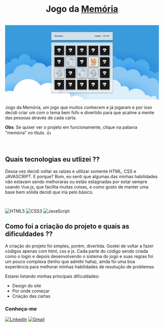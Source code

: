 <h1 align="center">Jogo da <a href="https://memory-game-six-silk.vercel.app/">Memória</a></h1>

<br />

<img src="./assets/images/memory-image.jpg" alt="Imagem do jogo rodando" />

<br />

Jogo da Memória, um jogo que muitos conhecem e já jogaram e por isso decidi criar um com o tema bem fofo e divertido para que acalme a mente das pessoas através de cada carta.

<b>Obs</b>: Se quiser ver o projeto em funcionamente, clique na palavra "memória" no título. 👍

<br />

## Quais tecnologias eu utlizei ??

Dessa vez decidi voltar as raízes e utilizar somente HTML, CSS e JAVASCRIPT. E porque? Bom, eu senti que algumas das minhas habilidades não estavam sendo melhoraras ou estão estagnadas por estar sempre usando Vue.js, que facilita muitas coisas, e como gosto de manter uma base bem sólida decidi que iria pelo básico.

<br />

![HTML5](https://img.shields.io/badge/html5-%23E34F26.svg?style=for-the-badge&logo=html5&logoColor=white)
![CSS3](https://img.shields.io/badge/css3-%231572B6.svg?style=for-the-badge&logo=css3&logoColor=white)
![JavaScript](https://img.shields.io/badge/javascript-%23323330.svg?style=for-the-badge&logo=javascript&logoColor=%23F7DF1E)

## Como foi a criação do projeto e quais as dificuldades ??

A criação do projeto foi simples, porém, divertida. Gostei de voltar a fazer códigos apenas com html, css e js. Cada parte do código sendo criada como o login e depois desenvolvendo o sistema do jogo e suas regras foi um pouco complexa (tenho que admitir haha), ainda foi uma boa experiência para melhorar minhas habilidades de resolução de problemas

Estarei listando minhas principais dificuldades:

- Design do site
- Por onde começar
- Criação das cartas

### Conheça-me

<a href="https://www.linkedin.com/in/matheusnsilva">![LinkedIn](https://img.shields.io/badge/linkedin-%230077B5.svg?style=for-the-badge&logo=linkedin&logoColor=white)</a>
<a href="mailto:matheusnascimentox725@gmail.com">![Gmail](https://img.shields.io/badge/Gmail-D14836?style=for-the-badge&logo=gmail&logoColor=white)
